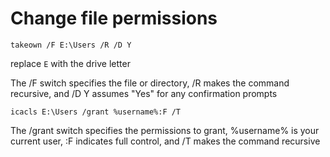 # Change file permissions

`takeown /F E:\Users /R /D Y`

replace `E` with the drive letter

The /F switch specifies the file or directory, /R makes the command recursive, and /D Y assumes "Yes" for any confirmation prompts

`icacls E:\Users /grant %username%:F /T`

The /grant switch specifies the permissions to grant, %username% is your current user, :F indicates full control, and /T makes the command recursive
